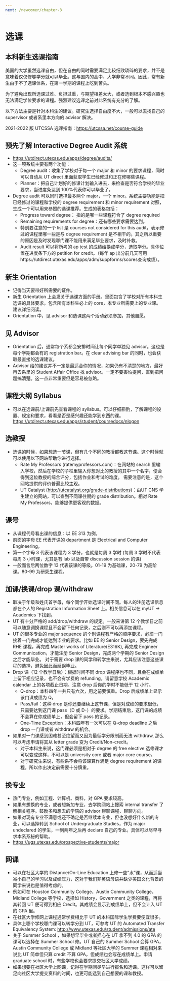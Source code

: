 ```yaml
---
next: /newcomer/chapter-3
---
```


# 选课

## 本科新生选课指南

美国的大学虽然选课自由，但在自由的同时需要满足比较细致琐碎的要求，并不是意味着仅仅修够学分就可以毕业。这与国内的高中、大学非常不同。因此，常有新生由于不了选课体系，在第一学期的课程上吃到苦头。

为了避免出现所选课过难、负担过重，与期望相差太大，或者选到根本不感兴趣也无法满足学位要求的课程。强烈建议选课之前对此系统有充分的了解。

以下方法主要是针对本科生的建议。研究生选择自由度不大，一般可以去找自己的 supervisor 或者系里本方向的 advisor 解决。

2021-2022 版 UTCSSA 选课指南：https://utcssa.net/course-guide

## 预先了解 Interactive Degree Audit 系统

- https://utdirect.utexas.edu/apps/degree/audits/
- 这一项系统主要有两个功能：
  - Degree audit：收集了学校对于每一个 major 和 minor 的要求课程，同时可以自动从 UT direct 里面获取学生已经修过和正在修哪些课程。
  - Planner：把自己计划好的修课计划输入进去，来检查是否符合学校的毕业要求，当进度条达到 100%代表你可以毕业了。
- Degree audit 可以同时选择最多两个 major，一个 minor。系统主要功能是把已经修过的课程和学校的 degree requirement 和 minor requirement 对照，生成一个可以用来参照的选课推荐。生成的表格包括：
  - Progress toward degree： 指的是哪一些课程符合了 degree required
  - Remaining requirements for degree：还有哪些要求需要达到。
  - 特别要注意的一个 list 是 courses not considered for this audit，表示修过的课程里哪一些是与 degree requirement 是不相干的。其之所以重要的原因是及时发现哪门课不能用来满足毕业要求，及时补救。
  - Audit result 可以将所考的 ap test 的成绩给换成学分，选取学分。具体位置在进度条下方的 petition for credit。（每年 ap 出分前几天可用https://utdirect.utexas.edu/apps/adm/suppforms/scores查询成绩）。

## 新生 Orientation

- 记得当天要带好所需要的证件。
- 新生 Orientation 上会发关于选课方面的手册。里面包含了学校对所有本科生选课的具体要求，包含所有本科生必上的 core，本专业所需要上的专业课。建议详细阅读。
- Orientation 中，见 advisor 和选课这两个活动必须参加，其他自愿。

## 见 Advisor

- Orientation 后，通常每个系都会安排时间让每个同学单独见 advisor。这也是每个学期都会有的 registration bar。在 clear advising bar 的同时，也会获取最直接的选课建议。
- Advisor 给的建议并不一定是最适合你的情况，如果仍有不清楚的地方，最好再去系里的 Student Affair Office 找 advisor。一定不要害怕提问，直到把问题搞清楚。这一点非常重要但是容易被忽略。

## 课程大纲 Syllabus

- 可以在选课前/上课前先查看课程的 syllabus。可以仔细斟酌，了解课程的设置、规定和要求，看看是否是感兴趣还能学到东西的课。
  https://utdirect.utexas.edu/apps/student/coursedocs/nlogon

## 选教授

- 选课的时候，如果想选一节课，但有几个不同的教授都教这节课。这个时候就可以使用以下网站帮助你进行选择。
  - Rate My Professors (ratemyprofessors.com)：在网站的 search 里输入学校，然后在学校的子栏里输入你想对比的教授的其中一个名字，便会得到这位教授的综合评分，包括作业和考试的难度。 需要注意的是，这个网站提供的评价普遍比较主观。
  - UT Catalyst (http://utcatalyst.org/grade-distributions)：由UT CNS 学生建立的网站，可以查到不同课往期的 grade distribution。相对 Rate My Professors，能够提供更客观的数据。

## 课号

- 从课程代号看出课的信息：以 EE 313 为例。
- 前面的字母 EE 代表开课的 department 是 Electrical and Computer Engineering。
- 第一个字母 3 代表该课程为 3 学分，也就是每周 3 学时 (每周 3 学时不代表每周 3 小时课，尤其是有 lab 以及自带 discussion session 的课)
- 一般而言后两位数字 13 代表该课的等级。01-19 为基础课，20-79 为高阶课。80-99 为研究生课程。

## 加课/换课/drop 课/withdraw

- 取决于年级和姓氏首字母，每个同学开始选课时间不同。每人的注册选课信息都在个人的 Registration Information Sheet 上。相关信息可以在 myUT → Academics 下找到。
- UT 有十分严格的 add/drop/withdraw 的规定。一般来讲第 12 个教学日之前可以随意调换课程且不会留下任何记录，之后则不可以再添加课程。
- UT 的很多专业的 major sequence 的个别课程有严格的顺序要求，必须一门接着一门完成才能达到毕业的要求。比如 EE 的 Senior Design，要先完成 RHE 课程，再完成 Master works of Literature(E316K), 再完成 Engineer Communication，才能注册 Senior Design，完成两个学期的 Senior Design 之后才能毕业。 对于需要 drop 课的同学和转学生来说，尤其应该注意这些课程的选择，避免因此而延误毕业。
- Drop 课（12 个教学日后）：根据时间不同 drop 课程序也不同，且会在成绩单上留下相应记录，也不会有学费的 refunding。请留意学校 Academic calendar 上的各项截止日期。注意 drop 后你的学时不能低于 12 小时。
  - Q-drop：本科四年一共只有六次，用之前要慎重。Drop 后成绩单上显示该门课成绩为 Q。
  - Pass/fail：这种 drop 是你还要继续上这节课，但是对成绩的要求很低，只需要达到这门课 pass（D 或 D-）的要求。学期结束后，这门课的成绩不会算在你成绩单上，但会留下 pass 的记录。
  - One-Time Exception：本科四年有一次可以在 Q-drop deadline 之后 drop 一门课或者 withdraw 的机会。
- 如果对一门课感到困难甚至绝望而又因为最低学分限制而无法 withdraw, 那么可以考虑申请将其从 letter grade 变为 Credit/Non-credit。
  - 对于本科生来说，这门课必须是相对于 degree 的 free elective 选修课才可以变成这样，不可以是 university core 或者 major core course。
  - 对于研究生来说，有些系不会将该课算作满足 degree requirement 的课程，所以作出决定前需要十分慎重。

## 换专业

- 热门专业，例如工程、计算机、商科，对 GPA 要求较高。
- 如果有想换的专业，或者想新加专业，去学院网站上搜索 internal transfer 了解相关程序。鼓励多和想去的学院的 advisor 聊聊课程、聊聊方向。
- 如果对现有专业不满意或还不确定是否继续本专业，但也没想好什么新的专业，可以选择转到 School of Undergraduate Studies，作为 major undeclared 的学生，一到两年之后再 declare 自己的专业。具体可以尽早寻求本系系秘的帮助。
- https://ugs.utexas.edu/prospective-students/major

## 网课

- 可以在社区大学的 Distance/On-Line Education 上修一些“水”课，从而适当减小自己的学习以及成绩压力，这对于我们非英语母语并缺少美国文化背景的同学来说也是值得考虑的。
- 例如可在 Houston Community College，Austin Community College，Midland College 等学校，选择如 History，Government 之类的课程，再将其转回 UT 便可得到相应 Credit。其成绩会显示到成绩单上，但不会计入 UT 的 GPA 里。
- 在社区大学修网上课程通常学费相比于 UT 的本科国际学生学费要便宜很多。
- 具体上哪个学校哪门课可以转学分到 UT，可参考 UT 的 Automated Transfer Equivalency System: http://www.utexas.edu/student/admissions/ate
- 关于 Summer School ，如果想早毕业或者担心在 UT 拿不到 4.0 的 GPA 的课可以选择在 Summer School 修。UT 自己的 Summer School 会算 GPA， Austin Community College 或 Midland 等社区大学的 Summer 课程相对来说比 UT 简单但只算 credit 不算 GPA，但成绩也会写在成绩单上。申请 graduate school 时，有些学校也会要求提交社区大学成绩。
- 如果想要在社区大学上网课，记得在学期间尽早进行报名和选课。这样可以留足向社区大学提交资料的时间，也更可能选到自己想要的课和教授。
